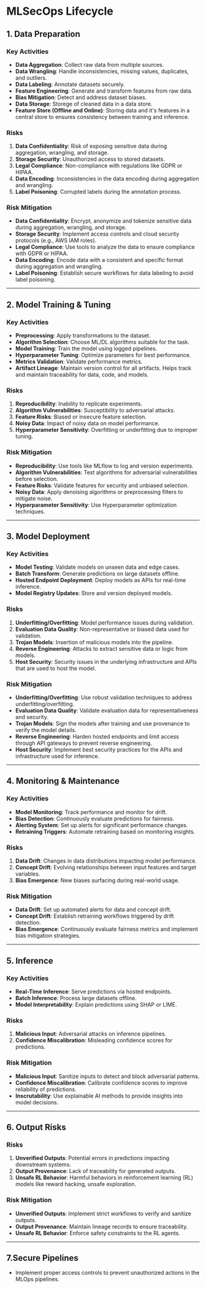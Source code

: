 # MLSecOps Lifecycle

## 1. Data Preparation
### Key Activities
- **Data Aggregation**: Collect raw data from multiple sources.
- **Data Wrangling**: Handle inconsistencies, missing values, duplicates, and outliers.
- **Data Labeling**: Annotate datasets securely.
- **Feature Engineering**: Generate and transform features from raw data.
- **Bias Mitigation**: Detect and address dataset biases.
- **Data Storage**: Storege of cleaned data in a data store.
- **Feature Store (Offline and Online)**: Storing data and it's features in a central store to ensures consistency between training and inference.

### Risks
1. **Data Confidentiality**: Risk of exposing sensitive data during aggregation, wrangling, and storage.
2. **Storage Security**: Unauthorized access to stored datasets.
3. **Legal Compliance**: Non-compliance with regulations like GDPR or HIPAA.
4. **Data Encoding**: Inconsistencies in the data encoding during aggregation and wrangling.
5. **Label Poisoning**: Corrupted labels during the annotation process.

### Risk Mitigation
- **Data Confidentiality**: Encrypt, anonymize and tokenize sensitive data during aggregation, wrangling, and storage.
- **Storage Security**: Implement access controls and cloud security protocols (e.g., AWS IAM roles).
- **Legal Compliance**: Use tools to analyze the data to ensure compliance with GDPR or HIPAA.
- **Data Encoding**: Encode data with a consistent and specific format during aggregation and wrangling.
- **Label Poisoning**: Establish secure workflows for data labeling to avoid label poisoning.
---

## 2. Model Training & Tuning
### Key Activities
- **Preprocessing**: Apply transformations to the dataset.
- **Algorithm Selection**: Choose ML/DL algorithms suitable for the task.
- **Model Training**: Train the model using logged pipelines.
- **Hyperparameter Tuning**: Optimize parameters for best performance.
- **Metrics Validation**: Validate performance metrics.
- **Artifact Lineage**: Maintain version control for all artifacts. Helps track and maintain traceability for data, code, and models.

### Risks
1. **Reproducibility**: Inability to replicate experiments.
2. **Algorithm Vulnerabilities**: Susceptibility to adversarial attacks.
3. **Feature Risks**: Biased or insecure feature selection.
4. **Noisy Data**: Impact of noisy data on model performance.
5. **Hyperparameter Sensitivity**: Overfitting or underfitting due to improper tuning.

### Risk Mitigation
- **Reproducibility**: Use tools like MLflow to log and version experiments.
- **Algorithm Vulnerabilities**: Test algorithms for adversarial vulnerabilities before selection.
- **Feature Risks**: Validate features for security and unbiased selection.
- **Noisy Data**: Apply denoising algorithms or preprocessing filters to mitigate noise.
- **Hyperparameter Sensitivity**: Use Hyperparameter optimization techniques.
---

## 3. Model Deployment
### Key Activities
- **Model Testing**: Validate models on unseen data and edge cases.
- **Batch Transform**: Generate predictions on large datasets offline.
- **Hosted Endpoint Deployment**: Deploy models as APIs for real-time inference.
- **Model Registry Updates**: Store and version deployed models.

### Risks
1. **Underfitting/Overfitting**: Model performance issues during validation.
2. **Evaluation Data Quality**: Non-representative or biased data used for validation.
3. **Trojan Models**: Insertion of malicious models into the pipeline.
4. **Reverse Engineering**: Attacks to extract sensitive data or logic from models.
5. **Host Security**: Security issues in the underlying infrastructure and APIs that are used to host the model.

### Risk Mitigation
- **Underfitting/Overfitting**: Use robust validation techniques to address underfitting/overfitting.
- **Evaluation Data Quality**: Validate evaluation data for representativeness and security.
- **Trojan Models**: Sign the models after training and use provenance to verify the model details.
- **Reverse Engineering**: Harden hosted endpoints and limit access through API gateways to prevent reverse engineering.
- **Host Security**: Implement best security practices for the APIs and infrastructure used for inference.
---

## 4. Monitoring & Maintenance
### Key Activities
- **Model Monitoring**: Track performance and monitor for drift.
- **Bias Detection**: Continuously evaluate predictions for fairness.
- **Alerting System**: Set up alerts for significant performance changes.
- **Retraining Triggers**: Automate retraining based on monitoring insights.


### Risks
1. **Data Drift**: Changes in data distributions impacting model performance.
2. **Concept Drift**: Evolving relationships between input features and target variables.
3. **Bias Emergence**: New biases surfacing during real-world usage.

### Risk Mitigation
- **Data Drift**: Set up automated alerts for data and concept drift.
- **Concept Drift**: Establish retraining workflows triggered by drift detection.
- **Bias Emergence**: Continuously evaluate fairness metrics and implement bias mitigation strategies.
---

## 5. Inference
### Key Activities
- **Real-Time Inference**: Serve predictions via hosted endpoints.
- **Batch Inference**: Process large datasets offline.
- **Model Interpretability**: Explain predictions using SHAP or LIME.

### Risks
1. **Malicious Input**: Adversarial attacks on inference pipelines.
2. **Confidence Miscalibration**: Misleading confidence scores for predictions.

### Risk Mitigation
- **Malicious Input**: Sanitize inputs to detect and block adversarial patterns.
- **Confidence Miscalibration**: Calibrate confidence scores to improve reliability of predictions.
- **Inscrutability**: Use explainable AI methods to provide insights into model decisions.
---

## 6. Output Risks
### Risks
1. **Unverified Outputs**: Potential errors in predictions impacting downstream systems.
2. **Output Provenance**: Lack of traceability for generated outputs.
3. **Unsafe RL Behavior**: Harmful behaviors in reinforcement learning (RL) models like reward hacking, unsafe exploration.

### Risk Mitigation
- **Unverified Outputs**: Implement strict workflows to verify and sanitize outputs.
- **Output Provenance**: Maintain lineage records to ensure traceability.
- **Unsafe RL Behavior**: Enforce safety constraints to the RL agents.
---

## 7.Secure Pipelines
   - Implement proper access controls to prevent unauthorized actions in the MLOps pipelines.
